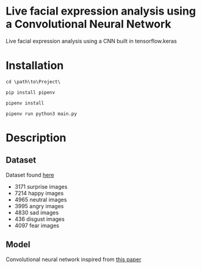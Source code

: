 # Live facial expression analysis using a Convolutional Neural Network
Live facial expression analysis using a CNN built in tensorflow.keras

# Installation
`cd \path\to\Project\`

`pip install pipenv`

`pipenv install`

`pipenv run python3 main.py`


# Description

## Dataset
Dataset found [here](https://www.kaggle.com/c/challenges-in-representation-learning-facial-expression-recognition-challenge/data)


* 3171 surprise images
* 7214 happy images
* 4965 neutral images
* 3995 angry images
* 4830 sad images
* 436 disgust images
* 4097 fear images

## Model

Convolutional neural network inspired from [this paper](https://arxiv.org/pdf/1307.0414.pdf)
[](model.png)

